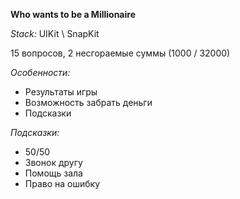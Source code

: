 **Who wants to be a Millionaire**

*Stack:* UIKit \ SnapKit

15 вопросов, 2 несгораемые суммы (1000 / 32000)

*Особенности:*
- Результаты игры
- Возможность забрать деньги
- Подсказки

*Подсказки:*
- 50/50
- Звонок другу
- Помощь зала
- Право на ошибку
